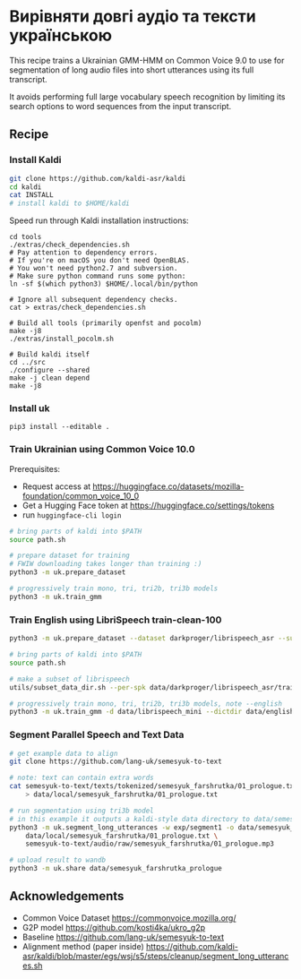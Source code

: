 # Вирівняти довгі аудіо та тексти українською

This recipe trains a Ukrainian GMM-HMM on Common Voice 9.0 to use
for segmentation of long audio files into short utterances using its full transcript.

It avoids performing full large vocabulary speech recognition
by limiting its search options to word sequences from the input transcript.

## Recipe

### Install Kaldi

```bash
git clone https://github.com/kaldi-asr/kaldi
cd kaldi
cat INSTALL
# install kaldi to $HOME/kaldi
```

Speed run through Kaldi installation instructions:

```
cd tools
./extras/check_dependencies.sh
# Pay attention to dependency errors.
# If you're on macOS you don't need OpenBLAS.
# You won't need python2.7 and subversion.
# Make sure python command runs some python:
ln -sf $(which python3) $HOME/.local/bin/python

# Ignore all subsequent dependency checks.
cat > extras/check_dependencies.sh

# Build all tools (primarily openfst and pocolm)
make -j8
./extras/install_pocolm.sh

# Build kaldi itself
cd ../src
./configure --shared
make -j clean depend
make -j8
```

### Install uk

```
pip3 install --editable .
```

### Train Ukrainian using Common Voice 10.0

Prerequisites:

- Request access at https://huggingface.co/datasets/mozilla-foundation/common_voice_10_0
- Get a Hugging Face token at https://huggingface.co/settings/tokens
- run `huggingface-cli login`

```bash
# bring parts of kaldi into $PATH
source path.sh

# prepare dataset for training
# FWIW downloading takes longer than training :)
python3 -m uk.prepare_dataset

# progressively train mono, tri, tri2b, tri3b models
python3 -m uk.train_gmm
```

### Train English using LibriSpeech train-clean-100

```bash
python3 -m uk.prepare_dataset --dataset darkproger/librispeech_asr --subset train.clean.100 --split full --alphabet latin

# bring parts of kaldi into $PATH
source path.sh

# make a subset of librispeech
utils/subset_data_dir.sh --per-spk data/darkproger/librispeech_asr/train.clean.100/full 30 data/librispeech_mini

# progressively train mono, tri, tri2b, tri3b models, note --english
python3 -m uk.train_gmm -d data/librispeech_mini --dictdir data/english --english exp/english
```

### Segment Parallel Speech and Text Data

```bash
# get example data to align
git clone https://github.com/lang-uk/semesyuk-to-text

# note: text can contain extra words
cat semesyuk-to-text/texts/tokenized/semesyuk_farshrutka/01_prologue.txt | python3 -m uk.nlp_uk_tokens \
    > data/local/semesyuk_farshrutka/01_prologue.txt

# run segmentation using tri3b model
# in this example it outputs a kaldi-style data directory to data/semesyuk_farshrutka_prologue
python3 -m uk.segment_long_utterances -w exp/segment1 -o data/semesyuk_farshrutka_prologue \
    data/local/semesyuk_farshrutka/01_prologue.txt \
    semesyuk-to-text/audio/raw/semesyuk_farshrutka/01_prologue.mp3

# upload result to wandb
python3 -m uk.share data/semesyuk_farshrutka_prologue
```

## Acknowledgements

- Common Voice Dataset https://commonvoice.mozilla.org/
- G2P model https://github.com/kosti4ka/ukro_g2p
- Baseline https://github.com/lang-uk/semesyuk-to-text
- Alignment method (paper inside) https://github.com/kaldi-asr/kaldi/blob/master/egs/wsj/s5/steps/cleanup/segment_long_utterances.sh
